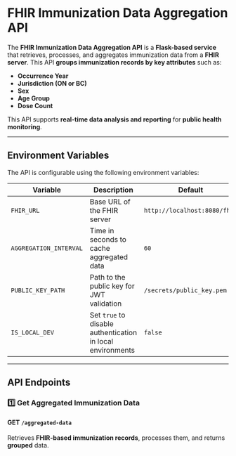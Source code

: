 # FHIR Immunization Data Aggregation API

The **FHIR Immunization Data Aggregation API** is a **Flask-based service** that retrieves, processes, and aggregates immunization data from a **FHIR server**. This API **groups immunization records by key attributes** such as:
- **Occurrence Year**
- **Jurisdiction (ON or BC)**
- **Sex**
- **Age Group**
- **Dose Count**

This API supports **real-time data analysis and reporting** for **public health monitoring**.

---

## **Environment Variables**
The API is configurable using the following environment variables:

| Variable | Description | Default |
|----------|------------|---------|
| `FHIR_URL` | Base URL of the FHIR server | `http://localhost:8080/fhir` |
| `AGGREGATION_INTERVAL` | Time in seconds to cache aggregated data | `60` |
| `PUBLIC_KEY_PATH` | Path to the public key for JWT validation | `/secrets/public_key.pem` |
| `IS_LOCAL_DEV` | Set `true` to disable authentication in local environments | `false` |

---

## **API Endpoints**

### **1️⃣ Get Aggregated Immunization Data**
#### **GET `/aggregated-data`**
Retrieves **FHIR-based immunization records**, processes them, and returns **grouped** data.
